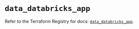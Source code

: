 # `data_databricks_app`

Refer to the Terraform Registry for docs: [`data_databricks_app`](https://registry.terraform.io/providers/databricks/databricks/1.81.0/docs/data-sources/app).
